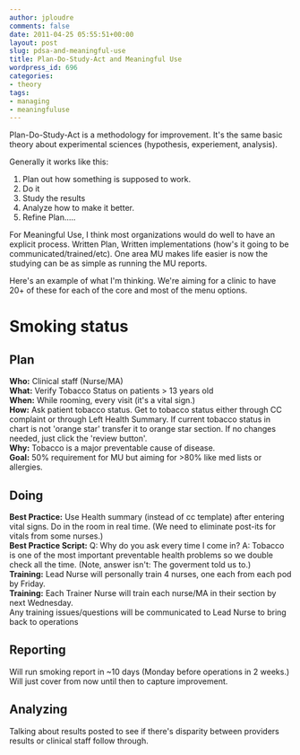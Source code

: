```yaml
---
author: jploudre
comments: false
date: 2011-04-25 05:55:51+00:00
layout: post
slug: pdsa-and-meaningful-use
title: Plan-Do-Study-Act and Meaningful Use
wordpress_id: 696
categories:
- theory
tags:
- managing
- meaningfuluse
---
```


Plan-Do-Study-Act is a methodology for improvement. It's the same basic theory about experimental sciences (hypothesis, experiement, analysis).

Generally it works like this:

1. Plan out how something is supposed to work.
2. Do it
3. Study the results
4. Analyze how to make it better. 
5. Refine Plan.....

For Meaningful Use, I think most organizations would do well to have an explicit process. Written Plan, Written implementations (how's it going to be communicated/trained/etc). One area MU makes life easier is now the studying can be as simple as running the MU reports.

Here's an example of what I'm thinking. We're aiming for a clinic to have 20+ of these for each of the core and most of the menu options.

Smoking status
============

Plan
---------
**Who:** Clinical staff (Nurse/MA)  
**What:** Verify Tobacco Status on patients > 13 years old  
**When:** While rooming, every visit (it's a vital sign.)  
**How:** Ask patient tobacco status. Get to tobacco status either through
CC complaint or through Left Health Summary. If current tobacco status
in chart is not 'orange star' transfer it to orange star section.  If
no changes needed, just click the 'review button'.  
**Why:** Tobacco is a major preventable cause of disease.  
**Goal:** 50% requirement for MU but aiming for >80% like med lists or allergies.  

Doing
---------------------
**Best Practice:** Use Health summary (instead of cc template) after
entering vital signs. Do in the room in real time. (We need to
eliminate post-its for vitals from some nurses.)  
**Best Practice Script:** Q: Why do you ask every time I come in? A:
Tobacco is one of the most important preventable health problems so we
double check all the time. (Note, answer isn't: The goverment told us
to.)  
**Training:** Lead Nurse will personally train 4 nurses, one each from
each pod by Friday.  
**Training:** Each Trainer Nurse will train each nurse/MA in their section
by next Wednesday.  
Any training issues/questions will be communicated to Lead Nurse to
bring back to operations

Reporting
--------------

Will run smoking report in ~10 days (Monday before operations in 2
weeks.) Will just cover from now until then to capture improvement.

Analyzing
--------------

Talking about results posted to see if there's disparity between
providers results or clinical staff follow through.


